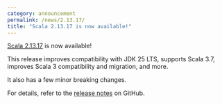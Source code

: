 ```yaml
---
category: announcement
permalink: /news/2.13.17/
title: "Scala 2.13.17 is now available!"
---
```

[Scala 2.13.17](https://github.com/scala/scala/releases/tag/v2.13.17) is now available!

This release
improves compatibility with JDK 25 LTS,
supports Scala 3.7,
improves Scala 3 compatibility and migration,
and more.

It also has a few minor breaking changes.

For details, refer to the [release notes](https://github.com/scala/scala/releases/tag/v2.13.17) on GitHub.
